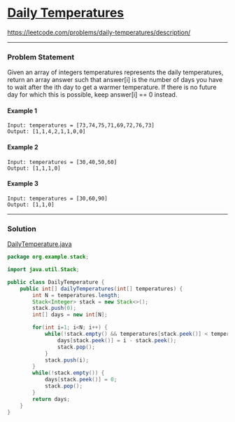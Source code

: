 # [Daily Temperatures](https://leetcode.com/problems/daily-temperatures/description/)
https://leetcode.com/problems/daily-temperatures/description/

<hr />

### Problem Statement
Given an array of integers temperatures represents the daily temperatures, return an array answer such that answer[i] is the number of days you have to wait after the ith day to get a warmer temperature. If there is no future day for which this is possible, keep answer[i] == 0 instead.



#### Example 1
```
Input: temperatures = [73,74,75,71,69,72,76,73]
Output: [1,1,4,2,1,1,0,0]
```

#### Example 2
```
Input: temperatures = [30,40,50,60]
Output: [1,1,1,0]
```

#### Example 3
```
Input: temperatures = [30,60,90]
Output: [1,1,0]
```

<hr />

### Solution
[DailyTemperature.java](../../src/main/java/org/example/stack/DailyTemperature.java)

```java
package org.example.stack;

import java.util.Stack;

public class DailyTemperature {
    public int[] dailyTemperatures(int[] temperatures) {
        int N = temperatures.length;
        Stack<Integer> stack = new Stack<>();
        stack.push(0);
        int[] days = new int[N];

        for(int i=1; i<N; i++) {
            while(!stack.empty() && temperatures[stack.peek()] < temperatures[i]) {
                days[stack.peek()] = i - stack.peek();
                stack.pop();
            }
            stack.push(i);
        }
        while(!stack.empty()) {
            days[stack.peek()] = 0;
            stack.pop();
        }
        return days;
    }
}

```